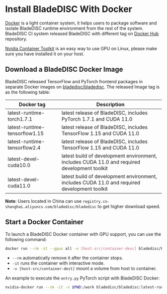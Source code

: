 # Install BladeDISC With Docker

[Docker](https://www.docker.com/) is a light container system, it helps
users to package software and isolate BladeDISC runtime environment from
the rest of the system. BladeDISC CI system released BladeDISC with different
tag on [Docker Hub](https://hub.docker.com/repository/docker/bladedisc/bladedisc/tags?page=1&ordering=last_updated)
repository.

[Nvidia Container Toolkit](https://github.com/NVIDIA/nvidia-docker/blob/master/README.md#quickstart)
is an easy way to use GPU on Linux, please make sure you have installed it
on your host.

## Download a BladeDISC Docker Image

BladeDISC released TensorFlow and PyTorch frontend packages in separate Docker images
on [bladedisc/bladedisc](https://hub.docker.com/repository/docker/bladedisc/bladedisc/tags?page=1&ordering=last_updated).
The released Image tag is as the following table:

| Docker tag | Description |
| -- | -- |
| latest-runtime-torch1.7.1 | latest release of BladeDISC, includes PyTorch 1.7.1 and CUDA 11.0 |
| latest-runtime-tensorflow1.15 | latest release of BladeDISC, includes TensorFlow 1.15 and CUDA 11.0 |
| latest-runtime-tensorflow2.4 | latest release of BladeDISC, includes TensorFlow 1.15 and CUDA 11.0 |
| latest-devel-cuda10.0 | latest build of development environment, includes CUDA 11.0 and required development toolkit |
| latest-devel-cuda11.0 | latest build of development environment, includes CUDA 11.0 and required development toolkit |

**Note**: Users located in China can use `registry.cn-shanghai.aliyuncs.com/bladedisc/bladedisc` to get
higher download speed.

## Start a Docker Container

To launch a BladeDISC Docker container with GPU support, you can use the
following command:

``` bash
docker run --rm -it --gpus all -v [host-src/container-desc] bladedisc/bladedisc:[tag] [command]
```

- `--rm` automatically remove it after the container stops.
- `-it` runs the container with interactive mode.
- `-v [host-src/container-dest]` mount a volume from host to container.

An example to execute the `entry.py` PyTorch script with BladeDISC Docker:

``` bash
nvidia-docker run --rm -it -v $PWD:/work bladedisc/bladedisc:latest-runtime-torch1.7.1  python /work/entry.py
```
